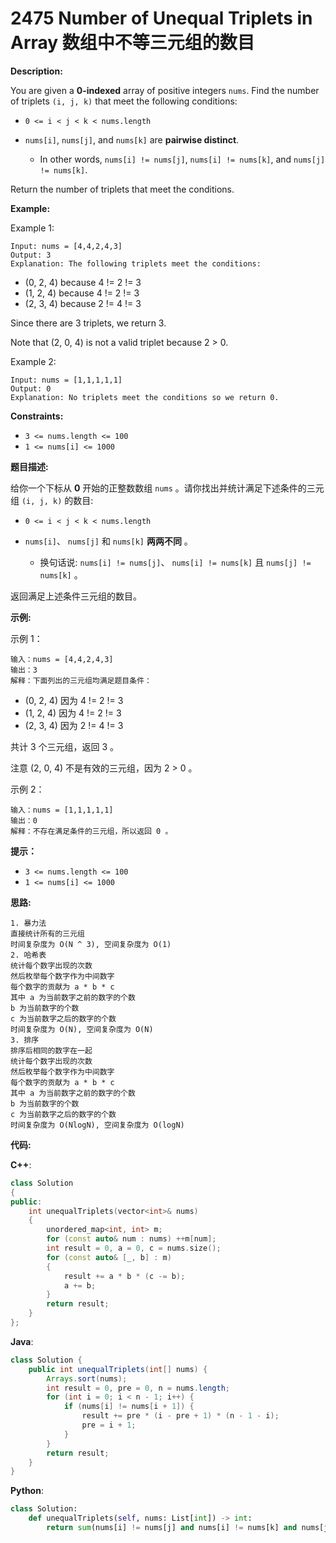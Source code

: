 # 2475 Number of Unequal Triplets in Array 数组中不等三元组的数目

__Description:__

You are given a __0-indexed__ array of positive integers `nums`. Find the number of triplets `(i, j, k)` that meet the following conditions:

- `0 <= i < j < k < nums.length`
- `nums[i]`, `nums[j]`, and `nums[k]` are __pairwise distinct__.

  - In other words, `nums[i] != nums[j]`, `nums[i] != nums[k]`, and `nums[j] != nums[k]`.

Return the number of triplets that meet the conditions.

__Example:__

Example 1:

```text
Input: nums = [4,4,2,4,3]
Output: 3
Explanation: The following triplets meet the conditions:
```

- (0, 2, 4) because 4 != 2 != 3
- (1, 2, 4) because 4 != 2 != 3
- (2, 3, 4) because 2 != 4 != 3

Since there are 3 triplets, we return 3.

Note that (2, 0, 4) is not a valid triplet because 2 > 0.

Example 2:

```text
Input: nums = [1,1,1,1,1]
Output: 0
Explanation: No triplets meet the conditions so we return 0.
```

__Constraints:__

- `3 <= nums.length <= 100`
- `1 <= nums[i] <= 1000`

__题目描述:__

给你一个下标从 __0__ 开始的正整数数组 `nums` 。请你找出并统计满足下述条件的三元组 `(i, j, k)` 的数目:

- `0 <= i < j < k < nums.length`
- `nums[i]`、 `nums[j]` 和 `nums[k]` __两两不同__ 。

  - 换句话说: `nums[i] != nums[j]`、 `nums[i] != nums[k]` 且 `nums[j] != nums[k]` 。

返回满足上述条件三元组的数目。

__示例:__

示例 1：

```text
输入：nums = [4,4,2,4,3]
输出：3
解释：下面列出的三元组均满足题目条件：
```

- (0, 2, 4) 因为 4 != 2 != 3
- (1, 2, 4) 因为 4 != 2 != 3
- (2, 3, 4) 因为 2 != 4 != 3

共计 3 个三元组，返回 3 。

注意 (2, 0, 4) 不是有效的三元组，因为 2 > 0 。

示例 2：

```text
输入：nums = [1,1,1,1,1]
输出：0
解释：不存在满足条件的三元组，所以返回 0 。
```

__提示：__

- `3 <= nums.length <= 100`
- `1 <= nums[i] <= 1000`

__思路:__

```text
1. 暴力法
直接统计所有的三元组
时间复杂度为 O(N ^ 3), 空间复杂度为 O(1)
2. 哈希表
统计每个数字出现的次数
然后枚举每个数字作为中间数字
每个数字的贡献为 a * b * c
其中 a 为当前数字之前的数字的个数
b 为当前数字的个数
c 为当前数字之后的数字的个数
时间复杂度为 O(N), 空间复杂度为 O(N)
3. 排序
排序后相同的数字在一起
统计每个数字出现的次数
然后枚举每个数字作为中间数字
每个数字的贡献为 a * b * c
其中 a 为当前数字之前的数字的个数
b 为当前数字的个数
c 为当前数字之后的数字的个数
时间复杂度为 O(NlogN), 空间复杂度为 O(logN)
```

__代码:__

__C++__:

```C++
class Solution 
{
public:
    int unequalTriplets(vector<int>& nums) 
    {
        unordered_map<int, int> m;
        for (const auto& num : nums) ++m[num];
        int result = 0, a = 0, c = nums.size();
        for (const auto& [_, b] : m)
        {
            result += a * b * (c -= b);
            a += b;
        }
        return result;
    }
};
```

__Java__:

```Java
class Solution {
    public int unequalTriplets(int[] nums) {
        Arrays.sort(nums);
        int result = 0, pre = 0, n = nums.length;
        for (int i = 0; i < n - 1; i++) {
            if (nums[i] != nums[i + 1]) {
                result += pre * (i - pre + 1) * (n - 1 - i);
                pre = i + 1;
            }
        }
        return result;
    }
}
```

__Python__:

```Python
class Solution:
    def unequalTriplets(self, nums: List[int]) -> int:
        return sum(nums[i] != nums[j] and nums[i] != nums[k] and nums[j] != nums[k] for i in range(len(nums)) for j in range(i + 1, len(nums)) for k in range(j + 1, len(nums)))
```
